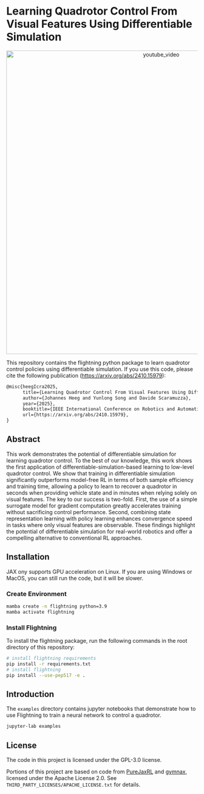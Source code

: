 # Learning Quadrotor Control From Visual Features Using Differentiable Simulation

<p align="center">
  <a href="https://youtu.be/LdgvGCLB9do">
    <img src="https://img.youtube.com/vi/LdgvGCLB9do/maxresdefault.jpg" alt="youtube_video" width="800"/>
  </a>
</p>


This repository contains the flightning python package to learn quadrotor
control policies using differentiable simulation. If you use this code,
please cite the following publication (https://arxiv.org/abs/2410.15979):

```tex
@misc{heegIcra2025,
      title={Learning Quadrotor Control From Visual Features Using Differentiable Simulation}, 
      author={Johannes Heeg and Yunlong Song and Davide Scaramuzza},
      year={2025},
      booktitle={IEEE International Conference on Robotics and Automation, 2025}
      url={https://arxiv.org/abs/2410.15979}, 
}
```
## Abstract

This work demonstrates the potential of differentiable simulation for learning 
quadrotor control. To the best of our knowledge, this work shows the first 
application of differentiable-simulation-based learning to low-level quadrotor 
control.
We show that training in differentiable simulation significantly outperforms 
model-free RL in terms of both sample efficiency and training time, allowing a 
policy to learn to recover a quadrotor in seconds when providing vehicle state 
and in minutes when relying solely on visual features.
The key to our success is two-fold. First, the use of a simple surrogate model 
for gradient computation greatly accelerates training without sacrificing 
control performance. Second, combining state representation learning with policy
learning enhances convergence speed in tasks where only visual features are 
observable.
These findings highlight the potential of differentiable simulation for
real-world robotics and offer a compelling alternative to conventional
RL approaches.

## Installation

JAX ony supports GPU acceleration on Linux. If you are using Windows or MacOS,
you can still run the code, but it will be slower.

### Create Environment

```bash
mamba create -n flightning python=3.9
mamba activate flightning
```

### Install Flightning

To install the flightning package, run the following commands in the root
directory of this repository:

```bash
# install flightning requirements
pip install -r requirements.txt
# install flightning
pip install --use-pep517 -e .
```

## Introduction

The `examples` directory contains jupyter notebooks that demonstrate how to use 
Flightning to train a neural network to control a quadrotor.

```bash
jupyter-lab examples
```


## License

The code in this project is licensed under the GPL-3.0 license.

Portions of this project are based on code from 
[PureJaxRL](https://github.com/luchris429/purejaxrl) and 
[gymnax](https://github.com/RobertTLange/gymnax), licensed
under the Apache License 2.0.
See `THIRD_PARTY_LICENSES/APACHE_LICENSE.txt` for details.
